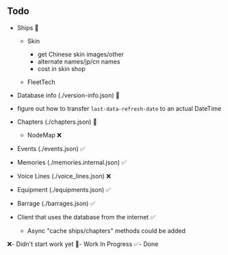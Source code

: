 ## Todo

* Ships 📝

  * Skin
    * get Chinese skin images/other
    * alternate names/jp/cn names
    * cost in skin shop 

  * FleetTech
* Database info (./version-info.json) 📝
* figure out how to transfer `last-data-refresh-date` to an actual DateTime
* Chapters (./chapters.json) 📝
  * NodeMap ❌
* Events (./events.json) ✅
* Memories (./memories.internal.json) ✅
* Voice Lines (./voice_lines.json) ❌
* Equipment (./equipments.json) ✅
* Barrage (./barrages.json) ✅
* Client that uses the database from the internet ✅
  * Async "cache ships/chapters" methods could be added 



❌- Didn't start work yet
📝- Work In Progress
✅- Done